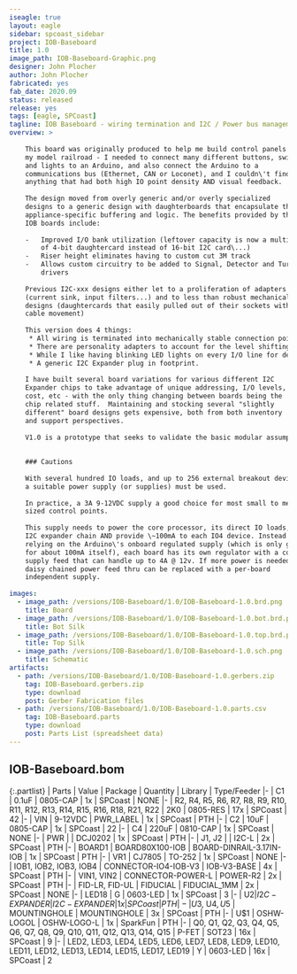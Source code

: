 ```yaml
---
iseagle: true
layout: eagle
sidebar: spcoast_sidebar
project: IOB-Baseboard
title: 1.0
image_path: IOB-Baseboard-Graphic.png
designer: John Plocher
author: John Plocher
fabricated: yes
fab_date: 2020.09
status: released
release: yes
tags: [eagle, SPCoast]
tagline: IOB Baseboard - wiring termination and I2C / Power bus management
overview: >
    
    This board was originally produced to help me build control panels for
    my model railroad - I needed to connect many different buttons, switches
    and lights to an Arduino, and also connect the Arduino to a
    communications bus (Ethernet, CAN or Loconet), and I couldn\'t find
    anything that had both high IO point density AND visual feedback.
    
    The design moved from overly generic and/or overly specialized
    designs to a generic design with daughterboards that encapsulate the
    appliance-specific buffering and logic. The benefits provided by these
    IOB boards include:
    
    -   Improved I/O bank utilization (leftover capacity is now a multiple
        of 4-bit daughtercard instead of 16-bit I2C card\...)
    -   Riser height eliminates having to custom cut 3M track
    -   Allows custom circuitry to be added to Signal, Detector and Turtle
        drivers
    
    Previous I2C-xxx designs either let to a proliferation of adapters
    (current sink, input filters...) and to less than robust mechanical
    designs (daughtercards that easily pulled out of their sockets with
    cable movement)
    
    This version does 4 things:
     * All wiring is terminated into mechanically stable connection points
     * There are personality adapters to account for the level shifting, buffering and other I/O line adaptions that may be needed
     * While I like having blinking LED lights on every I/O line for debugging, others do not - so there is now a plug-in LED monitor slot for each set of 4x I/O lines
     * A generic I2C Expander plug in footprint.
    
    I have built several board variations for various different I2C
    Expander chips to take advantage of unique addressing, I/O levels,
    cost, etc - with the only thing changing between boards being the
    chip related stuff.  Maintaining and stocking several "slightly
    different" board designs gets expensive, both from both inventory
    and support perspectives.
    
    V1.0 is a prototype that seeks to validate the basic modular assumptions I'm making.
    
    
    ### Cautions
    
    With several hundred IO loads, and up to 256 external breakout devices,
    a suitable power supply (or supplies) must be used.
    
    In practice, a 3A 9-12VDC supply a good choice for most small to medium
    sized control points.
    
    This supply needs to power the core processor, its direct IO loads, the
    I2C expander chain AND provide \~100mA to each IO4 device. Instead of
    relying on the Arduino\'s onboard regulated supply (which is only good
    for about 100mA itself), each board has its own regulator with a common
    supply feed that can handle up to 4A @ 12v. If more power is needed, the
    daisy chained power feed thru can be replaced with a per-board
    independent supply.
    
images:
  - image_path: /versions/IOB-Baseboard/1.0/IOB-Baseboard-1.0.brd.png
    title: Board
  - image_path: /versions/IOB-Baseboard/1.0/IOB-Baseboard-1.0.bot.brd.png
    title: Bot Silk
  - image_path: /versions/IOB-Baseboard/1.0/IOB-Baseboard-1.0.top.brd.png
    title: Top Silk
  - image_path: /versions/IOB-Baseboard/1.0/IOB-Baseboard-1.0.sch.png
    title: Schematic
artifacts:
  - path: /versions/IOB-Baseboard/1.0/IOB-Baseboard-1.0.gerbers.zip
    tag: IOB-Baseboard.gerbers.zip
    type: download
    post: Gerber Fabrication files
  - path: /versions/IOB-Baseboard/1.0/IOB-Baseboard-1.0.parts.csv
    tag: IOB-Baseboard.parts
    type: download
    post: Parts List (spreadsheet data)
---
```


## IOB-Baseboard.bom

{:.partlist}
| Parts | Value | Package | Quantity | Library | Type/Feeder
|-
| C1 | 0.1uF | 0805-CAP | 1x | SPCoast | NONE
|-
| R2, R4, R5, R6, R7, R8, R9, R10, R11, R12, R13, R14, R15, R16, R18, R21, R22 | 2K0 | 0805-RES | 17x | SPCoast | 42
|-
| VIN | 9-12VDC | PWR_LABEL | 1x | SPCoast | PTH
|-
| C2 | 10uF | 0805-CAP | 1x | SPCoast | 22
|-
| C4 | 220uF | 0810-CAP | 1x | SPCoast | NONE
|-
| PWR |  | DCJ0202 | 1x | SPCoast | PTH
|-
| J1, J2 |  | I2C-L | 2x | SPCoast | PTH
|-
| BOARD1 | BOARD80X100-IOB | BOARD-DINRAIL-3.17IN-IOB | 1x | SPCoast | PTH
|-
| VR1 | CJ7805 | TO-252 | 1x | SPCoast | NONE
|-
| IOB1, IOB2, IOB3, IOB4 | CONNECTOR-IO4-IOB-V3 | IOB-V3-BASE | 4x | SPCoast | PTH
|-
| VIN1, VIN2 | CONNECTOR-POWER-L | POWER-R2 | 2x | SPCoast | PTH
|-
| FID-LR, FID-UL | FIDUCIAL | FIDUCIAL_1MM | 2x | SPCoast | NONE
|-
| LED18 | G | 0603-LED | 1x | SPCoast | 3
|-
| U$2 | I2C-EXPANDER | I2C-EXPANDER | 1x | SPCoast | PTH
|-
| U$3, U$4, U$5 | MOUNTINGHOLE | MOUNTINGHOLE | 3x | SPCoast | PTH
|-
| U$1 | OSHW-LOGOL | OSHW-LOGO-L | 1x | SparkFun | PTH
|-
| Q0, Q1, Q2, Q3, Q4, Q5, Q6, Q7, Q8, Q9, Q10, Q11, Q12, Q13, Q14, Q15 | P-FET | SOT23 | 16x | SPCoast | 9
|-
| LED2, LED3, LED4, LED5, LED6, LED7, LED8, LED9, LED10, LED11, LED12, LED13, LED14, LED15, LED17, LED19 | Y | 0603-LED | 16x | SPCoast | 2

